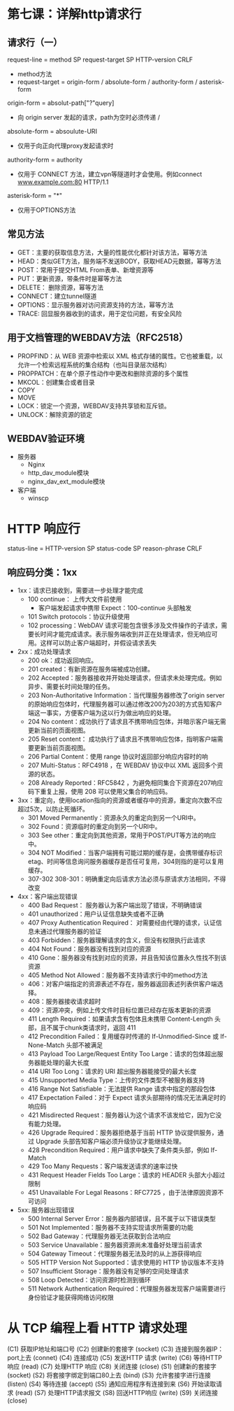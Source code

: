 # 第七课：详解http请求行

## 请求行（一）
request-line = method SP request-target SP HTTP-version CRLF

* method方法
* request-target = origin-form / absolute-form / authority-form / asterisk-form

origin-form = absolut-path["?"query]
* 向 origin server 发起的请求，path为空时必须传递 /

absolute-form = absoulute-URI
* 仅用于向正向代理proxy发起请求时

authority-form = authority
* 仅用于 CONNECT 方法，建立vpn等隧道时才会使用。例如connect www.example.com:80 HTTP/1.1

asterisk-form = "*"
* 仅用于OPTIONS方法

## 常见方法
* GET：主要的获取信息方法，大量的性能优化都针对该方法，幂等方法
* HEAD：类似GET方法，服务端不发送BODY，获取HEAD元数据，幂等方法
* POST：常用于提交HTML From表单、新增资源等
* PUT：更新资源，带条件时是幂等方法
* DELETE： 删除资源，幂等方法
* CONNECT：建立tunnel隧道
* OPTIONS：显示服务器对访问资源支持的方法，幂等方法
* TRACE: 回显服务器收到的请求，用于定位问题，有安全风险

## 用于文档管理的WEBDAV方法（RFC2518）
* PROPFIND：从 WEB 资源中检索以 XML 格式存储的属性。它也被重载，以允许一个检索远程系统的集合结构（也叫目录层次结构）
* PROPPATCH：在单个原子性动作中更改和删除资源的多个属性
* MKCOL：创建集合或者目录
* COPY
* MOVE
* LOCK：锁定一个资源，WEBDAV支持共享锁和互斥锁。
* UNLOCK：解除资源的锁定

## WEBDAV验证环境
* 服务器
    * Nginx
    * http_dav_module模块
    * nginx_dav_ext_module模块
* 客户端
    * winscp

# HTTP 响应行
status-line = HTTP-version SP status-code SP reason-phrase CRLF

## 响应码分类：1xx
* 1xx：请求已接收到，需要进一步处理才能完成
    * 100 continue： 上传大文件前使用
        * 客户端发起请求中携带 Expect：100-continue 头部触发
    * 101 Switch protocols：协议升级使用
    * 102 processing：WebDAV 请求可能包含很多涉及文件操作的子请求，需要长时间才能完成请求。表示服务端收到并正在处理请求，但无响应可用。这样可以防止客户端超时，并假设请求丢失
* 2xx：成功处理请求
    * 200 ok：成功返回响应。
    * 201 created：有新资源在服务端被成功创建。
    * 202 Accepted：服务器接收并开始处理请求，但请求未处理完成。例如异步、需要长时间处理的任务。
    * 203 Non-Authoritative Information：当代理服务器修改了origin server的原始响应包体时，代理服务器可以通过修改200为203的方式告知客户端这一事实，方便客户端为这以行为做出响应的处理。
    * 204 No content：成功执行了请求且不携带响应包体，并暗示客户端无需更新当前的页面视图。
    * 205 Reset content： 成功执行了请求且不携带响应包体，指明客户端需要更新当前页面视图。
    * 206 Partial Content：使用 range 协议时返回部分响应内容时的响
    * 207 Multi-Status：RFC4918 ，在 WEBDAV 协议中以 XML 返回多个资源的状态。
    * 208 Already Reported：RFC5842 ，为避免相同集合下资源在207响应码下重复上报，使用 208 可以使用父集合的响应码。
* 3xx：重定向，使用location指向的资源或者缓存中的资源，重定向次数不应超过5次，以防止死循环。
    * 301 Moved Permanently：资源永久的重定向到另一个URI中。
    * 302 Found：资源临时的重定向到另一个URI中。
    * 303 See other：重定向到其他资源，常用于POST/PUT等方法的响应中。
    * 304 NOT Modified：当客户端拥有可能过期的缓存是，会携带缓存标识 etag、时间等信息询问服务器缓存是否任可复用，304则指的是可以复用缓存。
    * 307-302 308-301：明确重定向后请求方法必须与原请求方法相同，不得改变
* 4xx：客户端出现错误
    * 400 Bad Request： 服务器认为客户端出现了错误，不明确错误
    * 401 unauthorized：用户认证信息缺失或者不正确
    * 407 Proxy Authentication Required： 对需要经由代理的请求，认证信息未通过代理服务器的验证
    * 403 Forbidden：服务器理解请求的含义，但没有权限执行此请求
    * 404 Not Found：服务器没有找到对应的资源
    * 410 Gone：服务器没有找到对应的资源，并且告知该位置永久性找不到该资源
    * 405 Method Not Allowed：服务器不支持请求行中的method方法
    * 406：对客户端指定的资源表述不存在，服务器返回表述列表供客户端选择。
    * 408：服务器接收请求超时
    * 409：资源冲突，例如上传文件时目标位置已经存在版本更新的资源
    * 411 Length Required：如果请求含有包体且未携带 Content-Length 头部，且不属于chunk类请求时，返回 411
    * 412 Precondition Failed：复用缓存时传递的 If-Unmodified-Since 或 If- None-Match 头部不被满足
    * 413 Payload Too Large/Request Entity Too Large：请求的包体超出服务器能处理的最大长度
    * 414 URI Too Long：请求的 URI 超出服务器能接受的最大长度
    * 415 Unsupported Media Type：上传的文件类型不被服务器支持
    * 416 Range Not Satisfiable：无法提供 Range 请求中指定的那段包体
    * 417 Expectation Failed：对于 Expect 请求头部期待的情况无法满足时的响应码
    * 421 Misdirected Request：服务器认为这个请求不该发给它，因为它没有能力处理。
    * 426 Upgrade Required：服务器拒绝基于当前 HTTP 协议提供服务，通过 Upgrade 头部告知客户端必须升级协议才能继续处理。
    * 428 Precondition Required：用户请求中缺失了条件类头部，例如 If-Match
    * 429 Too Many Requests：客户端发送请求的速率过快
    * 431 Request Header Fields Too Large：请求的 HEADER 头部大小超过限制
    * 451 Unavailable For Legal Reasons：RFC7725 ，由于法律原因资源不可访问
* 5xx: 服务器出现错误
    * 500 Internal Server Error：服务器内部错误，且不属于以下错误类型
    * 501 Not Implemented：服务器不支持实现请求所需要的功能
    * 502 Bad Gateway：代理服务器无法获取到合法响应
    * 503 Service Unavailable：服务器资源尚未准备好处理当前请求
    * 504 Gateway Timeout：代理服务器无法及时的从上游获得响应
    * 505 HTTP Version Not Supported：请求使用的 HTTP 协议版本不支持
    * 507 Insufficient Storage：服务器没有足够的空间处理请求
    * 508 Loop Detected：访问资源时检测到循环
    * 511 Network Authentication Required：代理服务器发现客户端需要进行身份验证才能获得网络访问权限

# 从 TCP 编程上看 HTTP 请求处理

(C1) 获取IP地址和端口号
(C2) 创建新的套接字 (socket)
(C3) 连接到服务器IP：port上去 (connet)
(C4) 连接成功
(C5) 发送HTTP 请求 (write)
(C6) 等待HTTP响应 (read)
(C7) 处理HTTP 响应
(C8) 关闭连接 (close)
                            (S1) 创建新的套接字 (socket)
                            (S2) 将套接字绑定到端口80上去 (bind)
                            (S3) 允许套接字进行连接 (listen)
                            (S4) 等待连接 (accept)
                            (S5) 通知应用程序有连接到来
                            (S6) 开始读取请求 (read)
                            (S7) 处理HTTP请求报文
                            (S8) 回送HTTP响应 (write)
                            (S9) 关闭连接 (close)